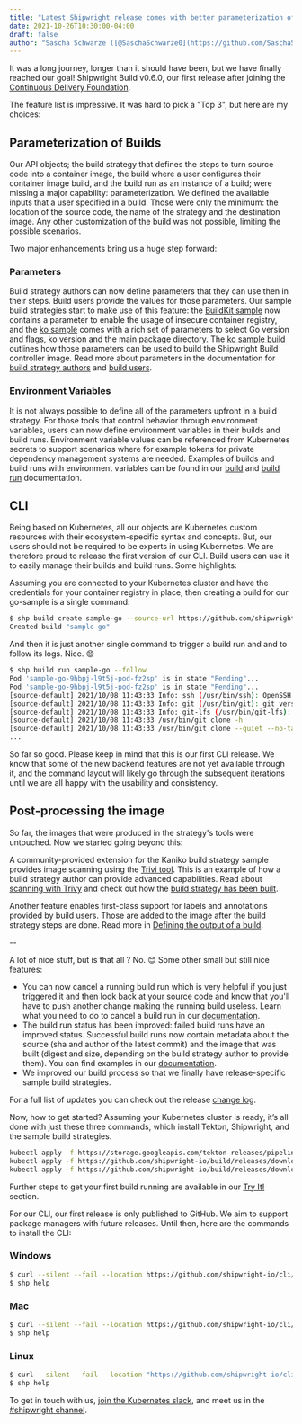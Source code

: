 ```yaml
---
title: "Latest Shipwright release comes with better parameterization of builds, a CLI, and more"
date: 2021-10-26T10:30:00-04:00
draft: false
author: "Sascha Schwarze ([@SaschaSchwarze0](https://github.com/SaschaSchwarze0))"
---
```


It was a long journey, longer than it should have been, but we have finally reached our goal! Shipwright Build v0.6.0, our first release after joining the [Continuous Delivery Foundation](https://cd.foundation/).

The feature list is impressive. It was hard to pick a "Top 3", but here are my choices:

## Parameterization of Builds

Our API objects; the build strategy that defines the steps to turn source code into a container image, the build where a user configures their container image build, and the build run as an instance of a build; were missing a major capability: parameterization. We defined the available inputs that a user specified in a build. Those were only the minimum: the location of the source code, the name of the strategy and the destination image. Any other customization of the build was not possible, limiting the possible scenarios.

Two major enhancements bring us a huge step forward:

### Parameters

Build strategy authors can now define parameters that they can use then in their steps. Build users provide the values for those parameters. Our sample build strategies start to make use of this feature: the [BuildKit sample](https://github.com/shipwright-io/build/blob/v0.6.0/samples/buildstrategy/buildkit/buildstrategy_buildkit_cr.yaml#L14-L16) now contains a parameter to enable the usage of insecure container registry, and the [ko sample](https://github.com/shipwright-io/build/blob/v0.6.0/samples/buildstrategy/ko/buildstrategy_ko_cr.yaml#L8-L22) comes with a rich set of parameters to select Go version and flags, ko version and the main package directory. The [ko sample build](https://github.com/shipwright-io/build/blob/v0.6.0/samples/build/build_ko_cr.yaml#L10-L15) outlines how those parameters can be used to build the Shipwright Build controller image. Read more about parameters in the documentation for [build strategy authors](https://github.com/shipwright-io/build/blob/v0.6.0/docs/buildstrategies.md#strategy-parameters) and [build users](https://github.com/shipwright-io/build/blob/v0.6.0/docs/build.md#defining-paramvalues).

### Environment Variables

It is not always possible to define all of the parameters upfront in a build strategy. For those tools that control behavior through environment variables, users can now define environment variables in their builds and build runs. Environment variable values can be referenced from Kubernetes secrets to support scenarios where for example tokens for private dependency management systems are needed. Examples of builds and build runs with environment variables can be found in our [build](https://github.com/shipwright-io/build/blob/v0.6.0/docs/build.md) and [build run](https://github.com/shipwright-io/build/blob/v0.6.0/docs/buildrun.md) documentation.

## CLI

Being based on Kubernetes, all our objects are Kubernetes custom resources with their ecosystem-specific syntax and concepts. But, our users should not be required to be experts in using Kubernetes. We are therefore proud to release the first version of our CLI. Build users can use it to easily manage their builds and build runs. Some highlights:

Assuming you are connected to your Kubernetes cluster and have the credentials for your container registry in place, then creating a build for our go-sample is a single command:

```sh
$ shp build create sample-go --source-url https://github.com/shipwright-io/sample-go --source-context-dir source-build --output-image <CONTAINER_REGISTRY_LOCATION>/sample-go --output-credentials-secret <CONTAINER_REGISTRY_SECRET>
Created build "sample-go"
```

And then it is just another single command to trigger a build run and and to follow its logs. Nice. 😊

```sh
$ shp build run sample-go --follow
Pod 'sample-go-9hbpj-l9t5j-pod-fz2sp' is in state "Pending"...
Pod 'sample-go-9hbpj-l9t5j-pod-fz2sp' is in state "Pending"...
[source-default] 2021/10/08 11:43:33 Info: ssh (/usr/bin/ssh): OpenSSH_8.0p1, OpenSSL 1.1.1g FIPS  21 Apr 2020
[source-default] 2021/10/08 11:43:33 Info: git (/usr/bin/git): git version 2.27.0
[source-default] 2021/10/08 11:43:33 Info: git-lfs (/usr/bin/git-lfs): git-lfs/2.11.0 (GitHub; linux arm64; go 1.14.4)
[source-default] 2021/10/08 11:43:33 /usr/bin/git clone -h
[source-default] 2021/10/08 11:43:33 /usr/bin/git clone --quiet --no-tags --single-branch --depth 1 -- https://github.com/shipwright-io/sample-go /workspace/source
...
```

So far so good. Please keep in mind that this is our first CLI release. We know that some of the new backend features are not yet available through it, and the command layout will likely go through the subsequent iterations until we are all happy with the usability and consistency.

## Post-processing the image

So far, the images that were produced in the strategy's tools were untouched. Now we started going beyond this:

A community-provided extension for the Kaniko build strategy sample provides image scanning using the [Trivi tool](https://github.com/aquasecurity/trivy). This is an example of how a build strategy author can provide advanced capabilities. Read about [scanning with Trivy](https://github.com/shipwright-io/build/blob/v0.6.0/docs/buildstrategies.md#scanning-with-trivy) and check out how the [build strategy has been built](https://github.com/shipwright-io/build/blob/v0.6.0/samples/buildstrategy/kaniko/buildstrategy_kaniko-trivy_cr.yaml).

Another feature enables first-class support for labels and annotations provided by build users. Those are added to the image after the build strategy steps are done. Read more in [Defining the output of a build](https://github.com/shipwright-io/build/blob/v0.6.0/docs/build.md#defining-the-output).

--

A lot of nice stuff, but is that all ? No. 😊 Some other small but still nice features:

* You can now cancel a running build run which is very helpful if you just triggered it and then look back at your source code and know that you'll have to push another change making the running build useless. Learn what you need to do to cancel a build run in our [documentation](https://github.com/shipwright-io/build/blob/v0.6.0/docs/buildrun.md#canceling-a-buildrun).
* The build run status has been improved: failed build runs have an improved status. Successful build runs now contain metadata about the source (sha and author of the latest commit) and the image that was built (digest and size, depending on the build strategy author to provide them). You can find examples in our [documentation](https://github.com/shipwright-io/build/blob/v0.6.0/docs/buildrun.md#step-results-in-buildrun-status).
* We improved our build process so that we finally have release-specific sample build strategies.

For a full list of updates you can check out the release [change log](https://github.com/shipwright-io/build/releases/tag/v0.6.0).

Now, how to get started? Assuming your Kubernetes cluster is ready, it’s all done with just these three commands, which install Tekton, Shipwright, and the sample build strategies.

```sh
kubectl apply -f https://storage.googleapis.com/tekton-releases/pipeline/previous/v0.25.0/release.yaml
kubectl apply -f https://github.com/shipwright-io/build/releases/download/v0.6.0/release.yaml
kubectl apply -f https://github.com/shipwright-io/build/releases/download/v0.6.0/sample-strategies.yaml
```

Further steps to get your first build running are available in our [Try It!](https://github.com/shipwright-io/build#try-it) section.

For our CLI, our first release is only published to GitHub. We aim to support package managers with future releases. Until then, here are the commands to install the CLI:

### Windows

```sh
$ curl --silent --fail --location https://github.com/shipwright-io/cli/releases/download/v0.6.0/cli_0.6.0_windows_x86_64.tar.gz | tar xzf - shp.exe
$ shp help
```

### Mac

```sh
$ curl --silent --fail --location https://github.com/shipwright-io/cli/releases/download/v0.6.0/cli_0.6.0_macOS_x86_64.tar.gz | tar -xzf - -C /usr/local/bin shp
$ shp help
```

### Linux

```sh
$ curl --silent --fail --location "https://github.com/shipwright-io/cli/releases/download/v0.6.0/cli_0.6.0_linux_$(uname -m | sed 's/aarch64/arm64/').tar.gz" | sudo tar -xzf - -C /usr/bin shp
$ shp help
```

To get in touch with us, [join the Kubernetes slack](http://slack.kubernetes.io/), and meet us in the [#shipwright channel](https://kubernetes.slack.com/archives/C019ZRGUEJC).
